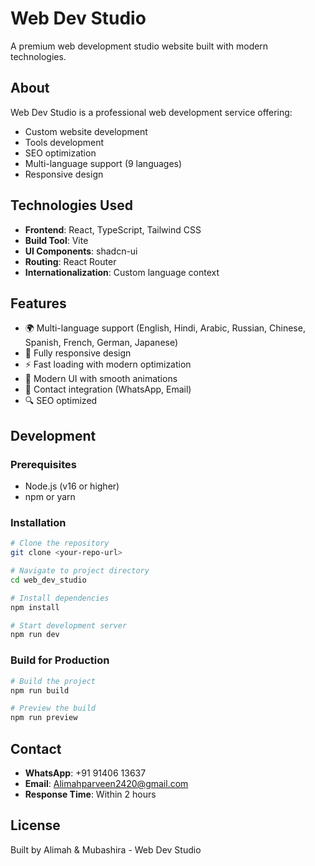 # Web Dev Studio

A premium web development studio website built with modern technologies.

## About

Web Dev Studio is a professional web development service offering:
- Custom website development
- Tools development
- SEO optimization
- Multi-language support (9 languages)
- Responsive design

## Technologies Used

- **Frontend**: React, TypeScript, Tailwind CSS
- **Build Tool**: Vite
- **UI Components**: shadcn-ui
- **Routing**: React Router
- **Internationalization**: Custom language context

## Features

- 🌍 Multi-language support (English, Hindi, Arabic, Russian, Chinese, Spanish, French, German, Japanese)
- 📱 Fully responsive design
- ⚡ Fast loading with modern optimization
- 🎨 Modern UI with smooth animations
- 📧 Contact integration (WhatsApp, Email)
- 🔍 SEO optimized

## Development

### Prerequisites
- Node.js (v16 or higher)
- npm or yarn

### Installation

```bash
# Clone the repository
git clone <your-repo-url>

# Navigate to project directory
cd web_dev_studio

# Install dependencies
npm install

# Start development server
npm run dev
```

### Build for Production

```bash
# Build the project
npm run build

# Preview the build
npm run preview
```

## Contact

- **WhatsApp**: +91 91406 13637
- **Email**: Alimahparveen2420@gmail.com
- **Response Time**: Within 2 hours

## License

Built by Alimah & Mubashira - Web Dev Studio